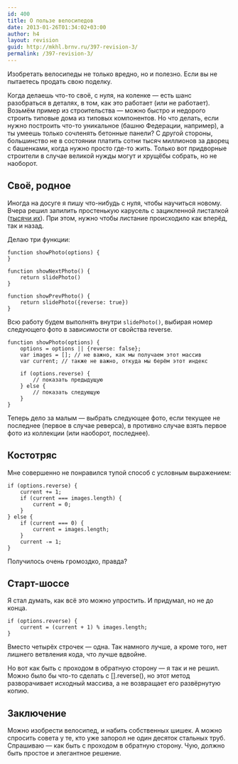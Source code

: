 ```yaml
---
id: 400
title: О пользе велосипедов
date: 2013-01-26T01:34:02+03:00
author: h4
layout: revision
guid: http://mkhl.brnv.ru/397-revision-3/
permalink: /397-revision-3/
---
```

Изобретать велосипеды не только вредно, но и полезно. Если вы не пытаетесь продать свою поделку.

Когда делаешь что-то своё, с нуля, на коленке — есть шанс разобраться в деталях, в том, как это работает (или не работает). Возьмём пример из строительства — можно быстро и недорого строить типовые дома из типовых компонентов. Но что делать, если нужно построить что-то уникальное (башню Федерации, например), а ты умеешь только сочленять бетонные панели? С другой стороны, большинство не в состоянии платить сотни тысяч миллионов за дворец с башенками, когда нужно просто где-то жить. Только вот придворные строители в случае великой нужды могут и хрущёбы собрать, но не наоборот.

## Своё, родное

Иногда на досуге я пишу что-нибудь с нуля, чтобы научиться новому. Вчера решил запилить простенькую карусель с зацикленной листалкой ([тысячи их](http://plugins.jquery.com/tag/slider/)). При этом, нужно чтобы листание происходило как вперёд, так и назад.

Делаю три функции:

    function showPhoto(options) {
    }
    
    function showNextPhoto() {
        return slidePhoto()
    }
    
    function showPrevPhoto() {
        return slidePhoto({reverse: true})
    }
    

Всю работу будем выполнять внутри `slidePhoto()`, выбирая номер следующего фото в зависимости от свойства reverse.

    function showPhoto(options) {
        options = options || {reverse: false};
        var images = []; // не важно, как мы получаем этот массив
        var current; // также не важно, откуда мы берём этот индекс
    
        if (options.reverse) {
            // показать предыдущую
        } else {
            // показать следующую
        }
    }
    

Теперь дело за малым — выбрать следующее фото, если текущее не последнее (первое в случае реверса), в противно случае взять первое фото из коллекции (или наоборот, последнее).

## Костотряс

Мне совершенно не понравился тупой способ с условным выражением:

    if (options.reverse) {
        current += 1;
        if (current === images.length) {
            current = 0;
        }
    } else {
        if (current === 0) {
            current = images.length;
        }
        current -= 1;
    }
    

Получилось очень громоздко, правда?

## Старт-шоссе

Я стал думать, как всё это можно упростить. И придумал, но не до конца.

    if (options.reverse) {
        current = (current + 1) % images.length;
    }
    

Вместо четырёх строчек — одна. Так намного лучше, а кроме того, нет лишнего ветвления кода, что лучше вдвойне.

Но вот как быть с проходом в обратную сторону — я так и не решил. Можно было бы что-то сделать с [].reverse(), но этот метод разворачивает исходный массива, а не возвращает его развёрнутую копию.

## Заключение

Можно изобрести велосипед, и набить собственных шишек. А можно спросить совета у те, кто уже запорол не один десяток стальных труб. Спрашиваю — как быть с проходом в обратную сторону. Чую, должно быть простое и элегантное решение.